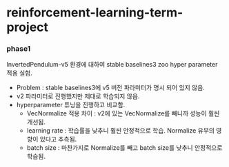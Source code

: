 # reinforcement-learning-term-project

### phase1
InvertedPendulum-v5 환경에 대하여 stable baselines3 zoo hyper parameter 적용 실험.

- Problem : stable baselines3에 v5 버전 파라미터가 명시 되어 있지 않음. 
- v2 파라미터로 진행했지만 제대로 학습되지 않음.
- hyperparameter 튜닝을 진행하고 비교함.
    - VecNormalize 적용 차이 : v2에 있는 VecNormalize를 빼니까 성능이 훨씬 개선됨.
    - learning rate : 학습률을 낮추니 훨씬 안정적으로 학습. Normalize 유무의 영향이 있다고 추측됨.
    - batch size : 마찬가지로 Normalize를 빼고 batch size를 낮추니 안정적으로 학습됨.